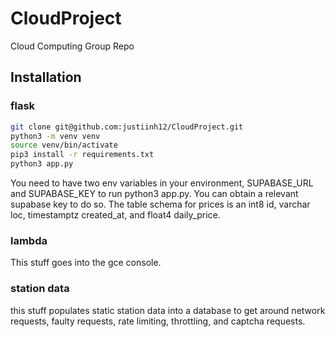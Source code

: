 # CloudProject
Cloud Computing Group Repo

## Installation

### flask

```bash
git clone git@github.com:justiinh12/CloudProject.git
python3 -m venv venv
source venv/bin/activate
pip3 install -r requirements.txt
python3 app.py
```

You need to have two env variables in your environment, SUPABASE_URL and SUPABASE_KEY to run python3 app.py. You can obtain a relevant supabase key to do so. The table schema for prices is an int8 id, varchar loc, timestamptz created_at, and float4 daily_price.

### lambda
This stuff goes into the gce console.

### station data

this stuff populates static station data into a database to get around network requests, faulty requests, rate limiting, throttling, and captcha requests.


